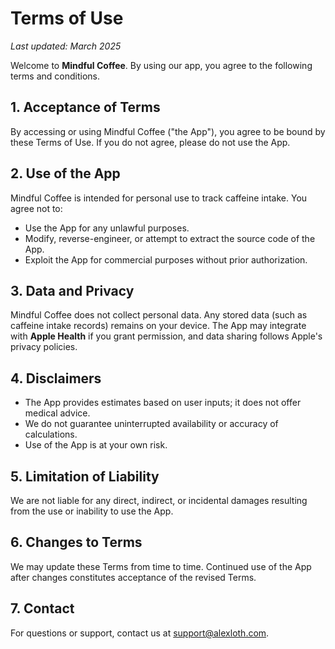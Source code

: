 # Terms of Use

_Last updated: March 2025_

Welcome to **Mindful Coffee**. By using our app, you agree to the following terms and conditions.

## 1. Acceptance of Terms
By accessing or using Mindful Coffee ("the App"), you agree to be bound by these Terms of Use. If you do not agree, please do not use the App.

## 2. Use of the App
Mindful Coffee is intended for personal use to track caffeine intake. You agree not to:
- Use the App for any unlawful purposes.
- Modify, reverse-engineer, or attempt to extract the source code of the App.
- Exploit the App for commercial purposes without prior authorization.

## 3. Data and Privacy
Mindful Coffee does not collect personal data. Any stored data (such as caffeine intake records) remains on your device. The App may integrate with **Apple Health** if you grant permission, and data sharing follows Apple's privacy policies.

## 4. Disclaimers
- The App provides estimates based on user inputs; it does not offer medical advice.
- We do not guarantee uninterrupted availability or accuracy of calculations.
- Use of the App is at your own risk.

## 5. Limitation of Liability
We are not liable for any direct, indirect, or incidental damages resulting from the use or inability to use the App.

## 6. Changes to Terms
We may update these Terms from time to time. Continued use of the App after changes constitutes acceptance of the revised Terms.

## 7. Contact
For questions or support, contact us at [support@alexloth.com](mailto:support@alexloth.com).
